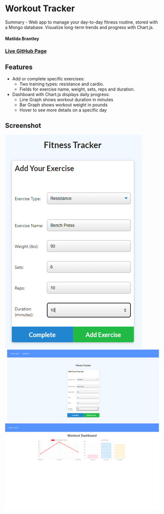 # Workout Tracker
Summary - Web app to manage your day-to-day fitness routine, stored with a Mongo database. Visualize long-term trends and progress with Chart.js.
#### Matilda Brantley
### [Live GitHub Page](https://matildabrantley.github.io/workout-tracker/)
## Features
* Add or complete specific exercises:
    * Two training types: resistance and cardio. 
    * Fields for exercise name, weight, sets, reps and duration.
* Dashboard with Chart.js displays daily progress:
    * Line Graph shows workout duration in minutes
    * Bar Graph shows workout weight in pounds
    * Hover to see more details on a specific day
   
## Screenshot
![Screenshot: Mobile](screenshot.png)
![Screenshot: Add Exercise](screenshot2.png)
![Screenshot: Charts](screenshot3.png)
